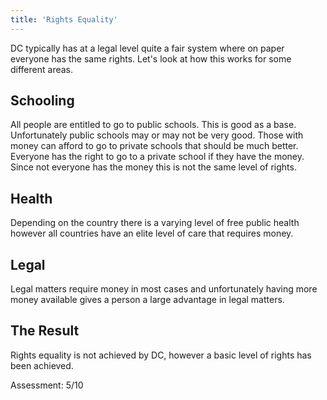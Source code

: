 ```yaml
---
title: 'Rights Equality'
---
```


DC typically has at a legal level quite a fair system where on paper everyone has the same rights. Let's look at how this works for some different areas.

##  Schooling

All people are entitled to go to public schools. This is good as a base. Unfortunately public schools may or may not be very good. Those with money can afford to go to private schools that should be much better. Everyone has the right to go to a private school if they have the money. Since not everyone has the money this is not the same level of rights.

## Health

Depending on the country there is a varying level of free public health however all countries have an elite level of care that requires money.

## Legal

Legal matters require money in most cases and unfortunately having more money available gives a person a large advantage in legal matters.

## The Result

Rights equality is not achieved by DC, however a basic level of rights has been achieved.

Assessment: 5/10
